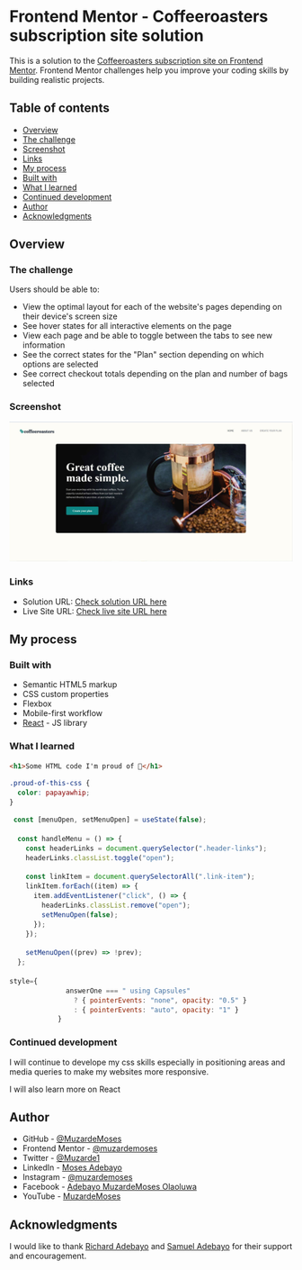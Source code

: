 # Frontend Mentor - Coffeeroasters subscription site solution

This is a solution to the [Coffeeroasters subscription site on Frontend Mentor](https://www.frontendmentor.io/challenges/). Frontend Mentor challenges help you improve your coding skills by building realistic projects.

## Table of contents

- [Overview](#overview)
- [The challenge](#the-challenge)
- [Screenshot](#screenshot)
- [Links](#links)
- [My process](#my-process)
- [Built with](#built-with)
- [What I learned](#what-i-learned)
- [Continued development](#continued-development)
- [Author](#author)
- [Acknowledgments](#acknowledgments)

## Overview

### The challenge

Users should be able to:

- View the optimal layout for each of the website's pages depending on their device's screen size
- See hover states for all interactive elements on the page
- View each page and be able to toggle between the tabs to see new information
- See the correct states for the "Plan" section depending on which options are selected
- See correct checkout totals depending on the plan and number of bags selected

### Screenshot

![](./src/coffee-roasters.JPG)

### Links

- Solution URL: [Check solution URL here](https://github.com/muzardemoses/Coffeeroasters-subscription-site-solution)
- Live Site URL: [Check live site URL here](https://coffeeroasters-subscription-site-muza.netlify.app/)

## My process

### Built with

- Semantic HTML5 markup
- CSS custom properties
- Flexbox
- Mobile-first workflow
- [React](https://reactjs.org/) - JS library

### What I learned

```html
<h1>Some HTML code I'm proud of 🎉</h1>
```

```css
.proud-of-this-css {
  color: papayawhip;
}
```

```js
 const [menuOpen, setMenuOpen] = useState(false);

  const handleMenu = () => {
    const headerLinks = document.querySelector(".header-links");
    headerLinks.classList.toggle("open");

    const linkItem = document.querySelectorAll(".link-item");
    linkItem.forEach((item) => {
      item.addEventListener("click", () => {
        headerLinks.classList.remove("open");
        setMenuOpen(false);
      });
    });

    setMenuOpen((prev) => !prev);
  };

style={
              answerOne === " using Capsules"
                ? { pointerEvents: "none", opacity: "0.5" }
                : { pointerEvents: "auto", opacity: "1" }
            }


```

### Continued development

I will continue to develope my css skills especially in positioning areas and media queries to make my websites more responsive.

I will also learn more on React

## Author

- GitHub - [@MuzardeMoses](https://github.com/MuzardeMoses)
- Frontend Mentor - [@muzardemoses](https://www.frontendmentor.io/profile/muzardemoses)
- Twitter - [@Muzarde1](https://www.twitter.com/Muzarde1)
- LinkedIn - [Moses Adebayo](https://www.linkedin.com/in/muzardemoses/)
- Instagram - [@muzardemoses](https://www.instagram.com/ademuzardemoses/)
- Facebook - [Adebayo MuzardeMoses Olaoluwa ](https://facebook.com/ademuzardemoses)
- YouTube - [MuzardeMoses](https://www.youtube.com/channel/UCg4W7cbWu6dW_8oJEHWaP9w)

## Acknowledgments

I would like to thank [Richard Adebayo](https://www.linkedin.com/in/richardebrain/) and [Samuel Adebayo](https://www.linkedin.com/in/sambayo/) for their support and encouragement.


